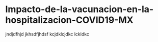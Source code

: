 # Impacto-de-la-vacunacion-en-la-hospitalizacion-COVID19-MX

jndjdfhjd
jkhsdfjhdsf
kcjdklcjdkc
lckldkc
